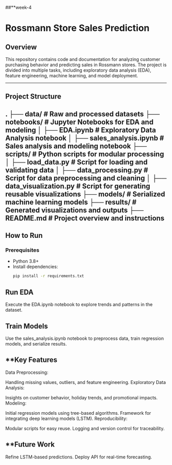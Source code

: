 ##**week-4
# Rossmann Store Sales Prediction

## **Overview**  
This repository contains code and documentation for analyzing customer purchasing behavior and predicting sales in Rossmann stores. The project is divided into multiple tasks, including exploratory data analysis (EDA), feature engineering, machine learning, and model deployment.

---

## **Project Structure**  

.
├── data/                     # Raw and processed datasets
├── notebooks/                # Jupyter Notebooks for EDA and modeling
│   ├── EDA.ipynb             # Exploratory Data Analysis notebook
│   ├── sales_analysis.ipynb  # Sales analysis and modeling notebook
├── scripts/                  # Python scripts for modular processing
│   ├── load_data.py          # Script for loading and validating data
│   ├── data_processing.py    # Script for data preprocessing and cleaning
│   ├── data_visualization.py # Script for generating reusable visualizations
├── models/                   # Serialized machine learning models
├── results/                  # Generated visualizations and outputs
├── README.md                 # Project overview and instructions
---

## **How to Run**  

### Prerequisites  
- Python 3.8+
- Install dependencies:
  ```bash
  pip install -r requirements.txt

## **Run EDA**
Execute the EDA.ipynb notebook to explore trends and patterns in the dataset.

## **Train Models**
Use the sales_analysis.ipynb notebook to preprocess data, train regression models, and serialize results.

## **Key Features
Data Preprocessing:

Handling missing values, outliers, and feature engineering.
Exploratory Data Analysis:

Insights on customer behavior, holiday trends, and promotional impacts.
Modeling:

Initial regression models using tree-based algorithms.
Framework for integrating deep learning models (LSTM).
Reproducibility:

Modular scripts for easy reuse.
Logging and version control for traceability.
## **Future Work
Refine LSTM-based predictions.
Deploy API for real-time forecasting.
